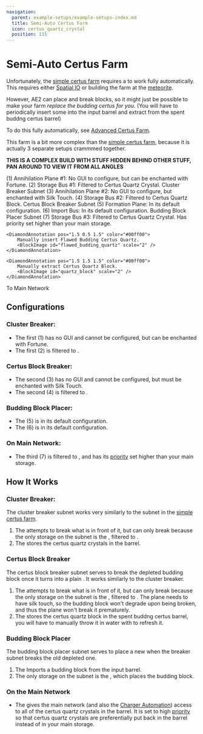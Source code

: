```yaml
---
navigation:
  parent: example-setups/example-setups-index.md
  title: Semi-Auto Certus Farm
  icon: certus_quartz_crystal
  position: 115
---
```


# Semi-Auto Certus Farm

Unfortunately, the [simple certus farm](simple-certus-farm.md) requires a <ItemLink id="flawless_budding_quartz" /> to work fully
automatically. This requires either [Spatial IO](../ae2-mechanics/spatial-io.md) or building the farm at the [meteorite](../ae2-mechanics/meteorites.md).

However, AE2 can place and break blocks, so it might just
be possible to make your farm *replace the budding certus for you*. (You will have to periodically insert some
<ItemLink id="flawed_budding_quartz" /> into the input barrel and extract <ItemLink id="quartz_block" /> from the spent
buddng certus barrel)

To do this fully automatically, see [Advanced Certus Farm](advanced-certus-farm.md).

This farm is a bit more complex than the [simple certus farm](simple-certus-farm.md), because it is actually
3 separate setups crammmed together.

**THIS IS A COMPLEX BUILD WITH STUFF HIDDEN BEHIND OTHER STUFF, PAN AROUND TO VIEW IT FROM ALL ANGLES**

<GameScene zoom="6" interactive={true}>
  <ImportStructure src="../assets/assemblies/semiauto_certus_farm.snbt" />

  <BoxAnnotation color="#ddaaaa" min="3.7 2 1" max="4 3 2">
        (1) Annihilation Plane #1: No GUI to configure, but can be enchanted with Fortune.
  </BoxAnnotation>

  <BoxAnnotation color="#ddaaaa" min="2 2 1" max="2.3 3 2">
        (2) Storage Bus #1: Filtered to Certus Quartz Crystal.
        <ItemImage id="certus_quartz_crystal" scale="2" />
  </BoxAnnotation>

  <DiamondAnnotation pos="3 2.5 1.5" color="#ff0000">
    Cluster Breaker Subnet
  </DiamondAnnotation>

  <BoxAnnotation color="#aaddaa" min="3.7 1 1" max="4 2 2">
        (3) Annihilation Plane #2: No GUI to configure, but enchanted with Silk Touch.
  </BoxAnnotation>

  <BoxAnnotation color="#aaddaa" min="2 1 1" max="2.3 2 2">
        (4) Storage Bus #2: Filtered to Certus Quartz Block.
        <BlockImage id="quartz_block" scale="2" />
  </BoxAnnotation>

  <DiamondAnnotation pos="3 1.5 1.5" color="#00ff00">
    Certus Block Breaker Subnet
  </DiamondAnnotation>

  <BoxAnnotation color="#ffddaa" min="4 0.7 1" max="5 1 2">
        (5) Formation Plane: In its default configuration.
  </BoxAnnotation>

  <BoxAnnotation color="#ffddaa" min="2 0 1" max="2.3 1 2">
        (6) Import Bus: In its default configuration.
  </BoxAnnotation>

  <DiamondAnnotation pos="3 0.5 1.5" color="#ddcc00">
    Budding Block Placer Subnet
  </DiamondAnnotation>

  <BoxAnnotation color="#aaaadd" min="0.7 2 1" max="1 3 2">
        (7) Storage Bus #3: Filtered to Certus Quartz Crystal. Has priority set higher than your main storage.
        <ItemImage id="certus_quartz_crystal" scale="2" />
  </BoxAnnotation>

    <DiamondAnnotation pos="1.5 0.5 1.5" color="#00ff00">
        Manually insert Flawed Budding Certus Quartz.
        <BlockImage id="flawed_budding_quartz" scale="2" />
    </DiamondAnnotation>

    <DiamondAnnotation pos="1.5 1.5 1.5" color="#00ff00">
        Manually extract Certus Quartz Block.
        <BlockImage id="quartz_block" scale="2" />
    </DiamondAnnotation>

<DiamondAnnotation pos="0.5 0.5 0" color="#00ff00">
        To Main Network
    </DiamondAnnotation>

  <IsometricCamera yaw="165" pitch="5" />
</GameScene>

## Configurations

### Cluster Breaker:

* The first <ItemLink id="annihilation_plane" /> (1) has no GUI and cannot be configured, but can be enchanted with Fortune.
* The first <ItemLink id="storage_bus" /> (2) is filtered to <ItemLink id="certus_quartz_crystal" />.

### Certus Block Breaker:

* The second <ItemLink id="annihilation_plane" /> (3) has no GUI and cannot be configured, but must be enchanted with Silk Touch.
* The second <ItemLink id="storage_bus" /> (4) is filtered to <ItemLink id="quartz_block" />.

### Budding Block Placer:

* The <ItemLink id="formation_plane" /> (5) is in its default configuration.
* The <ItemLink id="import_bus" /> (6) is in its default configuration.

### On Main Network:

* The third <ItemLink id="storage_bus" /> (7) is filtered to <ItemLink id="certus_quartz_crystal" />, and has its
  [priority](../ae2-mechanics/import-export-storage.md#storage-priority) set higher than your main storage.

## How It Works

### Cluster Breaker:

The cluster breaker subnet works very similarly to the subnet in the [simple certus farm](simple-certus-farm.md).

1. The <ItemLink id="annihilation_plane" /> attempts to break what is in front of it, but can only break <ItemLink id="quartz_cluster" />
   because the only storage on the subnet is the <ItemLink id="formation_plane" />, filtered to <ItemLink id="certus_quartz_crystal" />.
2. The <ItemLink id="storage_bus" /> stores the certus quartz crystals in the barrel.

### Certus Block Breaker

The certus block breaker subnet serves to break the depleted budding block once it turns into a plain <ItemLink id="quartz_block" />.
It works similarly to the cluster breaker.

1. The <ItemLink id="annihilation_plane" /> attempts to break what is in front of it, but can only break <ItemLink id="quartz_block" />
   because the only storage on the subnet is the <ItemLink id="formation_plane" />, filtered to <ItemLink id="quartz_block" />.
   The plane needs to have silk touch, so the budding block won't degrade upon being broken, and thus the plane won't break it prematurely.
2. The <ItemLink id="storage_bus" /> stores the certus quartz block in the spent
   buddng certus barrel, you will have to manually throw it in water with <ItemLink id="charged_certus_quartz_crystal" /> to refresh it.

### Budding Block Placer

The budding block placer subnet serves to place a new <ItemLink id="flawed_budding_quartz" /> when the breaker subnet breaks the old depleted one.

1. The <ItemLink id="import_bus" /> Imports a budding block from the input barrel.
2. The only storage on the subnet is the <ItemLink id="formation_plane" />, which places the budding block.

### On the Main Network

* The <ItemLink id="storage_bus" /> gives the main network (and also the [Charger Automation](charger-automation.md)) access to all of the certus quartz crystals in the barrel. It is set to
  high [priority](../ae2-mechanics/import-export-storage.md#storage-priority) so that certus quartz crystals are preferentially
  put back in the barrel instead of in your main storage.